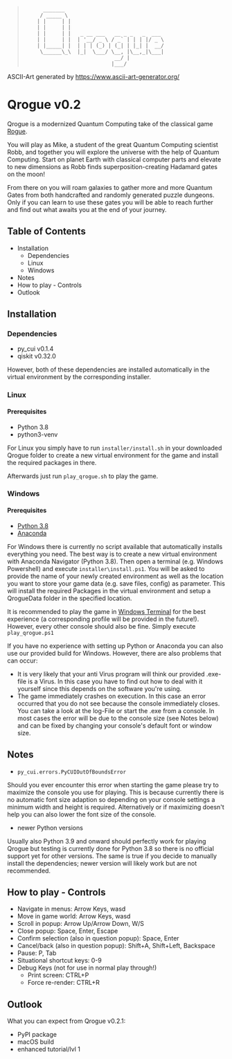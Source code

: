 >           _______           
>          / _____ \          
>         | |     | |         
>         | |     | |         
>         | |     | |   _ __ ___   __ _ _   _  ___         
>         | |     | |  | '__/ _ \ / _` | | | |/ _ \
>         | |_____| |  | | | (_) | (_| | |_| |  __/    
>          \______\_\  |_|  \___/ \__, |\__,_|\___|   
>                                  __/ |            
>                                 |___/ 
ASCII-Art generated by https://www.ascii-art-generator.org/

# Qrogue v0.2 #

Qrogue is a modernized Quantum Computing take of the classical game 
[Rogue](https://en.wikipedia.org/wiki/Rogue_%28video_game%29). 

You will play as Mike, a student of the great Quantum Computing 
scientist Robb, and together you will explore the universe with 
the help of Quantum Computing. Start on planet Earth with classical 
computer parts and elevate to new dimensions as Robb finds 
superposition-creating Hadamard gates on the moon!

From there on you will roam galaxies to gather more and more 
Quantum Gates from both handcrafted and randomly generated puzzle 
dungeons. Only if you can learn to use these gates you will be 
able to reach further and find out what awaits you at the end of 
your journey.


## Table of Contents ##
- Installation
  - Dependencies
  - Linux
  - Windows
- Notes
- How to play - Controls
- Outlook

## Installation ##


### Dependencies ###
- py_cui v0.1.4
- qiskit v0.32.0

However, both of these dependencies are installed automatically
in the virtual environment by the corresponding installer.

### Linux ###

#### Prerequisites ####

- Python 3.8
- python3-venv

For Linux you simply have to run `installer/install.sh` in your
downloaded Qrogue folder to create a new virtual environment for 
the game and install the required packages in there. 

Afterwards just run `play_qrogue.sh` to play the game.

### Windows ###

#### Prerequisites ####

- [Python 3.8](https://www.python.org/downloads/release/python-3812/)
- [Anaconda](https://anaconda.org/anaconda/python)

For Windows there is currently no script available that 
automatically installs everything you need. The best way is to 
create a new virtual environment with Anaconda Navigator (Python 3.8). 
Then open a terminal (e.g. Windows Powershell) and execute 
`installer\install.ps1`. You will be asked to provide the name of your 
newly created environment as well as the location you want to store your 
game data (e.g. save files, config) as parameter. 
This will install the required Packages in the virtual 
environment and setup a QrogueData folder in the specified location.

It is recommended to play the game in 
[Windows Terminal](https://www.microsoft.com/store/productId/9N0DX20HK701) 
for the best experience (a corresponding profile will be provided 
in the future!). However, every other console should also be fine. 
Simply execute `play_qrogue.ps1`

If you have no experience with setting up Python or Anaconda you 
can also use our provided build for Windows. However, there are 
also problems that can occur:
- It is very likely that your anti Virus program will think our 
provided .exe-file is a Virus. In this case you have to find out 
how to deal with it yourself since this depends on the software 
you're using.
- The game immediately crashes on execution. In this case an 
error occurred that you do not see because the console immediately 
closes. You can take a look at the log-File or start the .exe from 
a console. In most cases the error will be due to the console size
  (see Notes below) and can be fixed by changing your console's 
default font or window size.

## Notes ##

- `py_cui.errors.PyCUIOutOfBoundsError` 

Should you ever encounter this error
when starting the game please try to maximize the console you 
use for playing. This is because currently there is no automatic 
font size adaption so depending on your console settings a 
minimum width and height is required. Alternatively or if 
maximizing doesn't help you can also lower the font size of the 
console.

- newer Python versions

Usually also Python 3.9 and onward should perfectly work for 
playing Qrogue but testing is currently done for Python 3.8 so 
there is no official support yet for other versions. The same 
is true if you decide to manually install the dependencies; newer 
version will likely work but are not recommended.

## How to play - Controls ##
- Navigate in menus: Arrow Keys, wasd
- Move in game world: Arrow Keys, wasd
- Scroll in popup: Arrow Up/Arrow Down, W/S
- Close popup: Space, Enter, Escape
- Confirm selection (also in question popup): Space, Enter
- Cancel/back (also in question popup): Shift+A, Shift+Left, Backspace
- Pause: P, Tab
- Situational shortcut keys: 0-9
- Debug Keys (not for use in normal play through!)
  - Print screen: CTRL+P
  - Force re-render: CTRL+R 

## Outlook ##

What you can expect from Qrogue v0.2.1:
- PyPI package
- macOS build
- enhanced tutorial/lvl 1

